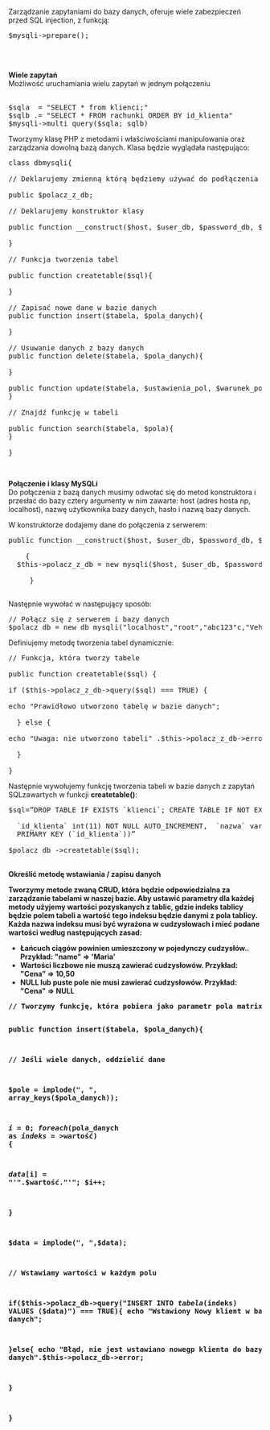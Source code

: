 Zarządzanie zapytaniami do bazy danych, oferuje wiele zabezpieczeń przed SQL injection, z funkcją:
<pre>
$mysqli->prepare();
</pre><br><br>

<b>Wiele zapytań</b><br>
Możliwość uruchamiania wielu zapytań w jednym połączeniu<br><br>

<pre>
$sqla  = "SELECT * from klienci;"
$sqlb .= "SELECT * FROM rachunki ORDER BY id_klienta"
$mysqli->multi_query($sqla; sqlb)
</pre>

Tworzymy klasę PHP z metodami i właściwościami manipulowania oraz zarządzania dowolną bazą danych. Klasa będzie wyglądała następująco:
<pre>
class dbmysqli{
 
// Deklarujemy zmienną którą będziemy używać do podłączenia z bazą danych
 
public $polacz_z_db;
 
// Deklarujemy konstruktor klasy
 
public function __construct($host, $user_db, $password_db, $db_name){
     
}
 
// Funkcja tworzenia tabel
 
public function createtable($sql){
 
}
 
// Zapisać nowe dane w bazie danych
public function insert($tabela, $pola_danych){
 
}
 
// Usuwanie danych z bazy danych
public function delete($tabela, $pola_danych){
 
}
 
public function update($tabela, $ustawienia_pol, $warunek_pol){
}
 
// Znajdź funkcję w tabeli
 
public function search($tabela, $pola){
}
 
}
</pre><br>
<b>Połączenie i klasy MySQLi</b></br>
Do połączenia z bazą danych musimy odwołać się do metod konstruktora i przesłać do bazy cztery argumenty w nim zawarte:
host (adres hosta np, localhost), nazwę użytkownika bazy danych, hasło i nazwą bazy danych.</b>

W konstruktorze dodajemy dane do połączenia z serwerem:

<pre>
public function __construct($host, $user_db, $password_db, $db_name)
 
    {
  $this->polacz_z_db = new mysqli($host, $user_db, $password_db);
 
     }
     
</pre>
Następnie wywołać w następujący sposób:
<pre>
// Połącz się z serwerem i bazy danych
$polacz_db = new db_mysqli("localhost","root","abc123"c,"Vehiculosdb");
</pre>
Definiujemy metodę tworzenia tabel dynamicznie:
<pre>
// Funkcja, która tworzy tabele
 
public function createtable($sql) {
 
if ($this->polacz_z_db->query($sql) === TRUE) {
 
echo "Prawidłowo utworzono tabelę w bazie danych";
 
  } else {
 
echo "Uwaga: nie utworzono tabeli" .$this->polacz_z_db->error;
 
  }
 
}
</pre>
Następnie wywołujemy funkcję tworzenia tabeli w bazie danych z zapytań SQLzawartych w funkcji <b>createtable()</b>:
<pre>
$sql=”DROP TABLE IF EXISTS `klienci`; CREATE TABLE IF NOT EXISTS `klienci` (
 
  `id_klienta` int(11) NOT NULL AUTO_INCREMENT,  `nazwa` varchar(255) NOT NULL,
  PRIMARY KEY (`id_klienta`))”
 
$polacz_db ->createtable($sql);
</pre>
<br>
<b>Określić metodę wstawiania / zapisu danych</b><b>

Tworzymy metode zwaną CRUD, która będzie odpowiedzialna za zarządzanie tabelami w naszej bazie. Aby ustawić parametry dla każdej metody użyjemy wartości pozyskanych z tablic, gdzie indeks tablicy będzie polem tabeli a wartość tego indeksu będzie danymi z pola tablicy. <br>Każda nazwa indeksu musi być wyrażona w cudzysłowach i mieć podane wartości według następujących zasad:<br>
<ul>
<li>Łańcuch ciągów powinien  umieszczony w pojedynczy cudzysłów.. Przykład: "name" => 'Maria'</li>
<li>Wartości liczbowe nie muszą zawierać cudzysłowów. Przykład: "Cena” => 10,50</li>
<li>NULL lub puste pole nie musi zawierać cudzysłowów. Przykład: "Cena" => NULL</li>
</ul>
<pre>
// Tworzymy funkcję, która pobiera jako parametr pola matrix => dane

public function insert($tabela, $pola_danych){

   // Jeśli wiele danych, oddzielić dane 

  $pole = implode(", ", array_keys($pola_danych));

  $i=0;
  foreach($pola_danych as $indeks=>$wartość) {

   $data[$i] = "'".$wartość."'";
      $i++;

  }

  $data = implode(", ",$data);

  // Wstawiamy wartości w każdym polu

if($this->polacz_db->query("INSERT INTO $tabela ($indeks) VALUES ($data)") === TRUE){
   echo "Wstawiony Nowy klient w bazie danych";

  }else{
   echo "Błąd, nie jest wstawiano nowegp klienta do bazy danych".$this->polacz_db->error;

  }

}
</pre>
